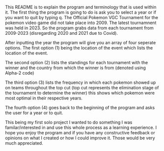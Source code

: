 This README is to explain the program and terminology that is used within it. The first thing the program is going to do is ask you to select a year or if you want to quit by typing q. 
The Official Pokemon VGC Tournament for the pokemon video game did not take place into 2009. The latest tournamnent was held in 2023. So the program grabs data from each tournament from 
2009-2023 (disregarding 2020 and 2021 due to Covid).

After inputting the year the program will give you an array of four seperate options. The first option (1) being the location of the event which lists the location of the event.

The second option (2) lists the standings for each tournament with the winner and the country from which the winner is from (denoted using Alpha-2 code)

The third option (3) lists the frequency in which each pokemon showed up on teams throughout the top cut (top cut represents the elimination stage of the tournament to determine the winner)
this shows which pokemon were most optimal in their respective years. 

The fourth option (4) goes back to the beginning of the program and asks the user for a year or to quit.

This being my first solo project I wanted to do something I was familar/interested in and use this whole process as a learning experience. I hope you enjoy the program and if you have any
constructive feedback or opinions on what I created or how I could improve it. Those would be very much appreciated.
